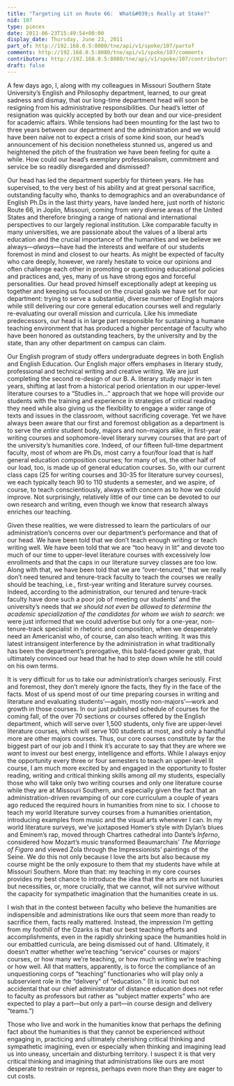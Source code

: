 ```yaml
---
title: "Targeting Lit on Route 66:  What&#039;s Really at Stake?"
nid: 107
type: pieces
date: 2011-06-23T15:49:54+00:00
display_date: Thursday, June 23, 2011
part_of: http://192.168.0.5:8080/tne/api/v1/spoke/107/partof
comments: http://192.168.0.5:8080/tne/api/v1/spoke/107/comments
contributors: http://192.168.0.5:8080/tne/api/v1/spoke/107/contributors
draft: false
---
```


<span>A few days ago, I, along with my colleagues in Missouri Southern State University’s English and Philosophy department, learned, to our great sadness and dismay, that our long-time department head will soon be resigning from his administrative responsibilities. Our head’s letter of resignation was quickly accepted by both our dean and our vice-president for academic affairs.<span> </span>While tensions had been mounting for the last two to three years between our department and the administration and we would have been naïve not to expect a crisis of some kind soon, our head’s announcement of his decision nonetheless stunned us, angered us and heightened the pitch of the frustration we have been feeling for quite a while.<span> </span>How could our head’s exemplary professionalism, commitment and service be so readily disregarded and dismissed?</span>

<span>Our head has led the department superbly for thirteen years.<span> </span>He has supervised, to the very best of his ability and at great personal sacrifice, outstanding faculty who, thanks to demographics and an overabundance of English Ph.Ds in the last thirty years, have landed here, just north of historic Route 66, in Joplin, Missouri, coming from very diverse areas of the United States and therefore bringing a range of national and international perspectives to our largely regional institution.<span> </span>Like comparable faculty in many universities, we are passionate about the values of a liberal arts education and the crucial importance of the humanities and we believe we always—*always*—have had the interests and welfare of our students foremost in mind and closest to our hearts.<span> </span>As might be expected of faculty who care deeply, however, we rarely hesitate to voice our opinions and often challenge each other in promoting or questioning educational policies and practices and, yes, many of us have strong egos and forceful personalities.<span> </span>Our head proved himself exceptionally adept at keeping us together and keeping us focused on the crucial goals we have set for our department:<span> </span>trying to serve a substantial, diverse number of English majors while still delivering our core general education courses well and regularly re-evaluating our overall mission and curricula. Like his immediate predecessors, our head is in large part responsible for sustaining a humane teaching environment that has produced a higher percentage of faculty who have been honored as outstanding teachers, by the university and by the state, than any other department on campus can claim.</span>

<span>Our English program of study offers undergraduate degrees in both English and English Education.<span> </span>Our English major offers emphases in literary study, professional and technical writing and creative writing.<span> </span>We are just completing the second <span> </span>re-design of our B. A. literary study major in ten years, shifting at last from a historical period orientation in our upper-level literature courses to a “Studies in…” approach that we hope will provide our students with the training and experience in strategies of critical reading they need while also giving us the flexibility to engage a wider range of texts and issues in the classroom, without sacrificing coverage.<span> </span>Yet we have always been aware that our first and foremost obligation as a department is to serve the *entire* student body, majors and non-majors alike, in first-year writing courses and sophomore-level literary survey courses that are part of the university’s humanities core.<span> </span>Indeed, of our fifteen full-time department faculty, most of whom are Ph.Ds, most carry a four/four load that is half general education composition courses; for many of us, the other half of our load, too, is made up of general education courses.<span> </span>So, with our current class caps (25 for writing courses and 30-35 for literature survey courses), we each typically teach 90 to 110 students a semester, and we aspire, of course, to teach conscientiously, always with concern as to how we could improve. Not surprisingly, relatively little of our time can be devoted to our own research and writing, even though we know that research always enriches our teaching.</span>

<span>Given these realities, we were distressed to learn the particulars of our administration’s concerns over our department’s performance and that of our head.<span> </span>We have been told that we don’t teach enough writing or teach writing well.<span> </span>We have been told that we are “too heavy in lit” and devote too much of our time to upper-level literature courses with excessively low enrollments and that the caps in our literature survey classes are too low.<span> </span>Along with that, we have been told that we are “over-tenured,” that we really don’t need tenured and tenure-track faculty to teach the courses we really should be teaching, i.e., first-year writing and literature survey courses.<span> </span>Indeed, according to the administration, our tenured and tenure-track faculty have done such a poor job of meeting our students’ and the university’s needs that *we should not even be allowed to determine the academic specialization of the candidates for whom we wish to search*:<span> </span>we were just informed that we could advertise but only for a one-year, non-tenure-track specialist in rhetoric and composition, when we desperately need an Americanist who, of course, can also teach writing.<span> </span>It was this latest intransigent interference by the administration in what traditionally has been the department’s prerogative, this bald-faced power grab, that ultimately convinced our head that he had to step down while he still could on his own terms.</span>

<span>It is very difficult for us to take our administration’s charges seriously.<span> </span>First and foremost, they don’t merely ignore the facts, they fly in the face of the facts.<span> </span>Most of us spend most of our time preparing courses in writing and literature and evaluating students’—again, mostly non-majors’—work and growth in those courses.<span> </span>In our just published schedule of courses for the coming fall, of the over 70 sections or courses offered by the English department, which will serve over 1,500 students, only five are upper-level literature courses, which will serve 100 students at most, and only a handful more are other majors courses.<span> </span>Thus, our core courses constitute by far the biggest part of our job and I think it’s accurate to say that they are where we *want* to invest our best energy, intelligence and efforts.<span> </span>While I always enjoy the opportunity every three or four semesters to teach an upper-level lit course, I am much more excited by and engaged in the opportunity to foster reading, writing and critical thinking skills among *all* my students, especially those who will take only two writing courses and only one literature course while they are at Missouri Southern, and especially given the fact that an administration-driven revamping of our core curriculum a couple of years ago reduced the required hours in humanities from nine to six. I choose to teach my world literature survey courses from a humanities orientation, introducing examples from music and the visual arts whenever I can.<span> </span>In my world literature surveys, we’ve juxtaposed Homer’s style with Dylan’s blues and Eminem’s rap, moved through Chartres cathedral into Dante’s *Inferno*, considered how Mozart’s music transformed Beaumarchais’ *The Marriage of Figaro* and viewed Zola through the Impressionists’ paintings of the Seine.<span> </span>We do this not only because I love the arts but also because my course might be the only exposure to them that my students have while at Missouri Southern.<span> </span>More than that:<span> </span>my teaching in my core courses provides my best chance to introduce the idea that the arts are not luxuries but necessities, or, more crucially, that we cannot, will not survive without the capacity for sympathetic imagination that the humanities create in us.</span>

<span>I wish that in the contest between faculty who believe the humanities are indispensible and administrations like ours that seem more than ready to sacrifice them, facts really mattered.<span> </span>Instead, the impression I’m getting from my foothill of the Ozarks is that our best teaching efforts and accomplishments, even in the rapidly shrinking space the humanities hold in our embattled curricula, are being dismissed out of hand.<span> </span>Ultimately, it doesn’t matter whether we’re teaching “service” courses or majors’ courses, or how many we’re teaching, or how much writing we’re teaching or how well.<span> </span>All that matters, apparently, is to force the compliance of an unquestioning corps of “teaching” functionaries who will play only a subservient role in the “delivery” of “education.”<span> </span>(It is ironic but not accidental that our chief administrator of distance education does not refer to faculty as professors but rather as “subject matter experts” who are expected to play a part—but only a part—in course design and delivery “teams.”)<span></span></span>

<span>Those who live and work in the humanities know that perhaps the defining fact about the humanities is that they cannot be experienced without engaging in, practicing and ultimately cherishing critical thinking and sympathetic imagining, even or especially when thinking and imagining lead us into uneasy, uncertain and disturbing territory.<span> </span><span> </span>I suspect it is that very critical thinking and imagining that administrations like ours are most desperate to restrain or repress, perhaps even more than they are eager to cut costs.</span>
